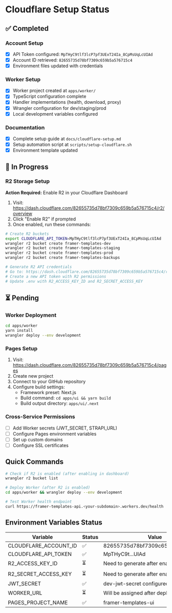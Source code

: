 # Cloudflare Setup Status

## ✅ Completed

### Account Setup

- [x] API Token configured: `MpTHyC9tlf3lcP7pf3UExT24Ia_8CpMsUqLcUIAd`
- [x] Account ID retrieved: `82655735d78bf7309c659b5a576715c4`
- [x] Environment files updated with credentials

### Worker Setup

- [x] Worker project created at `apps/worker/`
- [x] TypeScript configuration complete
- [x] Handler implementations (health, download, proxy)
- [x] Wrangler configuration for dev/staging/prod
- [x] Local development variables configured

### Documentation

- [x] Complete setup guide at `docs/cloudflare-setup.md`
- [x] Setup automation script at `scripts/setup-cloudflare.sh`
- [x] Environment template updated

## 🔄 In Progress

### R2 Storage Setup

**Action Required:** Enable R2 in your Cloudflare Dashboard

1. Visit: https://dash.cloudflare.com/82655735d78bf7309c659b5a576715c4/r2/overview
2. Click "Enable R2" if prompted
3. Once enabled, run these commands:

```bash
# Create R2 buckets
export CLOUDFLARE_API_TOKEN=MpTHyC9tlf3lcP7pf3UExT24Ia_8CpMsUqLcUIAd
wrangler r2 bucket create framer-templates-dev
wrangler r2 bucket create framer-templates-staging
wrangler r2 bucket create framer-templates-prod
wrangler r2 bucket create framer-templates-backups

# Generate R2 API credentials
# Go to: https://dash.cloudflare.com/82655735d78bf7309c659b5a576715c4/r2/api-tokens
# Create a new API token with R2 permissions
# Update .env with R2_ACCESS_KEY_ID and R2_SECRET_ACCESS_KEY
```

## ⏳ Pending

### Worker Deployment

```bash
cd apps/worker
yarn install
wrangler deploy --env development
```

### Pages Setup

1. Visit: https://dash.cloudflare.com/82655735d78bf7309c659b5a576715c4/pages
2. Create new project
3. Connect to your GitHub repository
4. Configure build settings:
   - Framework preset: Next.js
   - Build command: `cd apps/ui && yarn build`
   - Build output directory: `apps/ui/.next`

### Cross-Service Permissions

- [ ] Add Worker secrets (JWT_SECRET, STRAPI_URL)
- [ ] Configure Pages environment variables
- [ ] Set up custom domains
- [ ] Configure SSL certificates

## Quick Commands

```bash
# Check if R2 is enabled (after enabling in dashboard)
wrangler r2 bucket list

# Deploy Worker (after R2 is enabled)
cd apps/worker && wrangler deploy --env development

# Test Worker health endpoint
curl https://framer-templates-api.<your-subdomain>.workers.dev/health
```

## Environment Variables Status

| Variable              | Status | Value                              |
| --------------------- | ------ | ---------------------------------- |
| CLOUDFLARE_ACCOUNT_ID | ✅     | 82655735d78bf7309c659b5a576715c4   |
| CLOUDFLARE_API_TOKEN  | ✅     | MpTHyC9t...UIAd                    |
| R2_ACCESS_KEY_ID      | ⏳     | Need to generate after enabling R2 |
| R2_SECRET_ACCESS_KEY  | ⏳     | Need to generate after enabling R2 |
| JWT_SECRET            | ✅     | dev-jwt-secret configured          |
| WORKER_URL            | ⏳     | Will be assigned after deployment  |
| PAGES_PROJECT_NAME    | ✅     | framer-templates-ui                |
